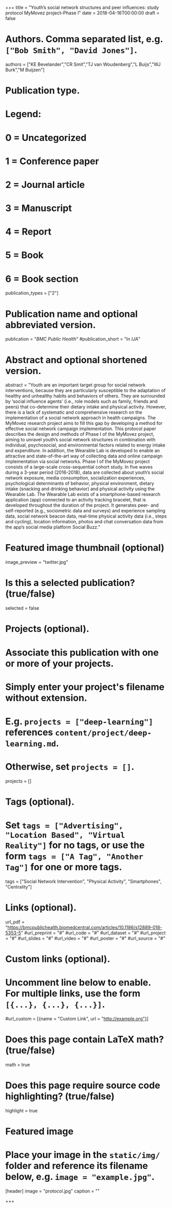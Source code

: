 +++
title = "Youth’s social network structures and peer influences: study protocol MyMovez project–Phase I"
date = 2018-04-16T00:00:00
draft = false

# Authors. Comma separated list, e.g. `["Bob Smith", "David Jones"]`.
authors = ["KE Bevelander","CR Smit","TJ van Woudenberg","L Buijs","WJ Burk","M Buijzen"]

# Publication type.
# Legend:
# 0 = Uncategorized
# 1 = Conference paper
# 2 = Journal article
# 3 = Manuscript
# 4 = Report
# 5 = Book
# 6 = Book section
publication_types = ["2"]

# Publication name and optional abbreviated version.
publication = "*BMC Public Health*"
#publication_short = "In *IJA*"

# Abstract and optional shortened version.
abstract = "Youth are an important target group for social network interventions, because they are particularly susceptible to the adaptation of healthy and unhealthy habits and behaviors of others. They are surrounded by ‘social influence agents’ (i.e., role models such as family, friends and peers) that co-determine their dietary intake and physical activity. However, there is a lack of systematic and comprehensive research on the implementation of a social network approach in health campaigns. The MyMovez research project aims to fill this gap by developing a method for effective social network campaign implementation. This protocol paper describes the design and methods of Phase I of the MyMovez project, aiming to unravel youth’s social network structures in combination with individual, psychosocial, and environmental factors related to energy intake and expenditure. In addition, the Wearable Lab is developed to enable an attractive and state-of-the-art way of collecting data and online campaign implementation via social networks. Phase I of the MyMovez project consists of a large-scale cross-sequential cohort study. In five waves during a 3-year period (2016-2018), data are collected about youth’s social network exposure, media consumption, socialization experiences, psychological determinants of behavior, physical environment, dietary intake (snacking and drinking behavior) and physical activity using the Wearable Lab. The Wearable Lab exists of a smartphone-based research application (app) connected to an activity tracking bracelet, that is developed throughout the duration of the project. It generates peer- and self-reported (e.g., sociometric data and surveys) and experience sampling data, social network beacon data, real-time physical activity data (i.e., steps and cycling), location information, photos and chat conversation data from the app’s social media platform Social Buzz."

# Featured image thumbnail (optional)
image_preview = "twitter.jpg"

# Is this a selected publication? (true/false)
selected = false

# Projects (optional).
#   Associate this publication with one or more of your projects.
#   Simply enter your project's filename without extension.
#   E.g. `projects = ["deep-learning"]` references `content/project/deep-learning.md`.
#   Otherwise, set `projects = []`.
projects = []

# Tags (optional).
#   Set `tags = ["Advertising", "Location Based", "Virtual Reality"]` for no tags, or use the form `tags = ["A Tag", "Another Tag"]` for one or more tags.
tags = ["Social Network Intervention", "Physical Activity", "Smartphones", "Centrality"]

# Links (optional).
url_pdf = "https://bmcpublichealth.biomedcentral.com/articles/10.1186/s12889-018-5353-5"
#url_preprint = "#"
#url_code = "#"
#url_dataset = "#"
#url_project = "#"
#url_slides = "#"
#url_video = "#"
#url_poster = "#"
#url_source = "#"

# Custom links (optional).
#   Uncomment line below to enable. For multiple links, use the form `[{...}, {...}, {...}]`.
#url_custom = [{name = "Custom Link", url = "http://example.org"}]

# Does this page contain LaTeX math? (true/false)
math = true

# Does this page require source code highlighting? (true/false)
highlight = true

# Featured image
# Place your image in the `static/img/` folder and reference its filename below, e.g. `image = "example.jpg"`.
[header]
image = "protocol.jpg"
caption = ""

+++

